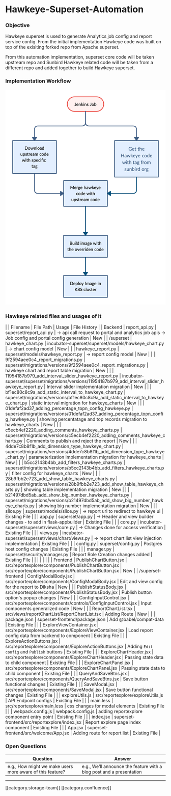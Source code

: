 # Hawkeye-Superset-Automation

### &#x20;Objective

Hawkeye superset is used to generate Analytics job config and report service config. From the initial implementation Hawkeye code was built on top of the exisiting forked repo from Apache superset.

From this automation implementation, superset core code will be taken upstream repo and Sunbird Hawkeye related code will be taken from a different repo and added together to build Hawkeye superset.

### Implementation Workflow

![](<../../../../.gitbook/assets/Hawkeye Automation.jpeg>)

### Hawkeye related files and usages of it

\| | Filename | File Path | Usage | File History | | Backend | report\_api.py | superset/report\_api.py | -> api call request to portal and analytics job apis -> Job config and portal config generation | New | | /superset | hawkeye\_chart.py | incubator-superset/superset/models/hawkeye\_chart.py | -> chart config model | New | | | hawkeye\_report.py | superset/models/hawkeye\_report.py | -> report config model | New | | | 9f2594aee0c4\_report\_migrations.py | superset/migrations/versions/9f2594aee0c4\_report\_migrations.py | hawkeye chart and report table migration | New | | | 11954187b979\_add\_interval\_slider\_hawkeye\_report.py | incubator-superset/superset/migrations/versions/11954187b979\_add\_interval\_slider\_hawkeye\_report.py | Interval slider implementation migration | New | | | bf1ec80c8c9a\_add\_static\_interval\_to\_hawkeye\_chart.py | superset/migrations/versions/bf1ec80c8c9a\_add\_static\_interval\_to\_hawkeye\_chart.py | static interval migration for hawkeye\_charts | New | | | 01defaf2ad37\_adding\_percentage\_topn\_config\_hawkeye.py | superset/migrations/versions/01defaf2ad37\_adding\_percentage\_topn\_config\_hawkeye.py | showing percentatage and top records migration to hawkeye\_charts | New | | | c5ecb4ef2220\_adding\_comments\_hawkeye\_charts.py | superset/migrations/versions/c5ecb4ef2220\_adding\_comments\_hawkeye\_charts.py | Comments to publish and reject the report | New | | | 4dde7c8b8f1b\_add\_dimension\_type\_hawkeye\_chart.py | superset/migrations/versions/4dde7c8b8f1b\_add\_dimension\_type\_hawkeye\_chart.py | parameterization implementation migration for hawkeye\_charts | New | | | b5cc2143b4bb\_add\_filters\_hawkeye\_charts.py | superset/migrations/versions/b5cc2143b4bb\_add\_filters\_hawkeye\_charts.py | filter config for hawkeye\_charts | New | | | 28b9fbb2e723\_add\_show\_table\_hawkeye\_charts.py | superset/migrations/versions/28b9fbb2e723\_add\_show\_table\_hawkeye\_charts.py | showing table implementation migration | New | | | b21497dbd5ab\_add\_show\_big\_number\_hawkeye\_charts.py | superset/migrations/versions/b21497dbd5ab\_add\_show\_big\_number\_hawkeye\_charts.py | showing big number implementation migration | New | | | slice.py | superset/models/slice.py | -> report url to redirect to hawkeye ui | Existing File | | | app.py | superset/app.py | -> Header and view builder changes - to add in flask-appbuilder | Existing File | | | core.py | incubator-superset/superset/views/core.py | -> Changes done for access verification | Existing File | | | views.py | incubator-superset/superset/views/chart/views.py | -> report chart list view injection implementation | Existing File | | | config.py | superset/config.py | Postgres host config changes | Existing File | | | manager.py | superset/security/manager.py | Report Role Creation changes added | Existing File | | | | | | | | Frontend | PublishChartButton.jsx | src/reportexplore/components/PublishChartButton.jsx | src/reportexplore/components/PublishChartButton.jsx | New | | /superset-frontend | ConfigModalBody.jsx | src/reportexplore/components/ConfigModalBody.jsx | Edit and view config for the report to Diksha | New | | | PublishStatusBody.jsx | src/reportexplore/components/PublishStatusBody.jsx | Publish button option's popup changes | New | | | ConfigInputControl.jsx | src/reportexplore/components/controls/ConfigInputControl.jsx | Input components generalized code | New | | | ReportChartList.tsx | src/views/reportChartList/ReportChartList.tsx | Adding Route | New | | | package.json | superset-frontend/package.json | Add @babel/compat-data | Existing File | | | ExploreViewContainer.jsx | src/reportexplore/components/ExploreViewContainer.jsx | Load report config data from backend to component | Existing File | | | ExploreActionButtons.jsx | src/reportexplore/components/ExploreActionButtons.jsx | Adding `Edit config` and `Publish` buttons | Existing File | | | ExploreChartHeader.jsx | src/reportexplore/components/ExploreChartHeader.jsx | Passing state data to child component | Existing File | | | ExploreChartPanel.jsx | src/reportexplore/components/ExploreChartPanel.jsx | Passing state data to child component | Existing File | | | QueryAndSaveBtns.jsx | src/reportexplore/components/QueryAndSaveBtns.jsx | Save button functional changes | Existing File | | | SaveModal.jsx | src/reportexplore/components/SaveModal.jsx | Save button functional changes | Existing File | | | exploreUtils.js | src/reportexplore/exploreUtils.js | API Endpoint configs | Existing File | | | main.less | src/reportexplore/main.less | css changes for modal elements | Existing File | | | webpack.config.js | webpack.config.js | adding reportexplore component entry point | Existing File | | | index.jsx | superset-frontend/src/reportexplore/index.jsx | Report explore page index component | Existing File | | | App.jsx | superset-frontend/src/welcome/App.jsx | Adding route for report list | Existing File |

### &#x20;Open Questions

| **Question**                                              | **Answer**                                                           |
| --------------------------------------------------------- | -------------------------------------------------------------------- |
| e.g., How might we make users more aware of this feature? | e.g., We'll announce the feature with a blog post and a presentation |

***

\[\[category.storage-team]] \[\[category.confluence]]
